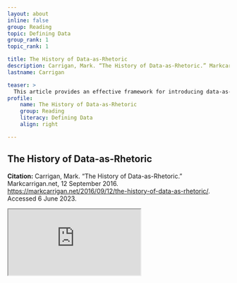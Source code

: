 ```yaml
---
layout: about
inline: false
group: Reading
topic: Defining Data
group_rank: 1
topic_rank: 1

title: The History of Data-as-Rhetoric
description: Carrigan, Mark. “The History of Data-as-Rhetoric.” Markcarrigan.net, 12 September 2016. https://markcarrigan.net/2016/09/12/the-history-of-data-as-rhetoric/. Accessed 6 June 2023.
lastname: Carrigan

teaser: >
  This article provides an effective framework for introducing data-as-rhetoric.
profile:
    name: The History of Data-as-Rhetoric
    group: Reading
    literacy: Defining Data
    align: right

---
```


## The History of Data-as-Rhetoric

**Citation:** Carrigan, Mark. “The History of Data-as-Rhetoric.” Markcarrigan.net, 12 September 2016. https://markcarrigan.net/2016/09/12/the-history-of-data-as-rhetoric/. Accessed 6 June 2023.

<iframe src="https://markcarrigan.net/2016/09/12/the-history-of-data-as-rhetoric/" title="Read "The History of Data-as Rhetoric"></iframe>
